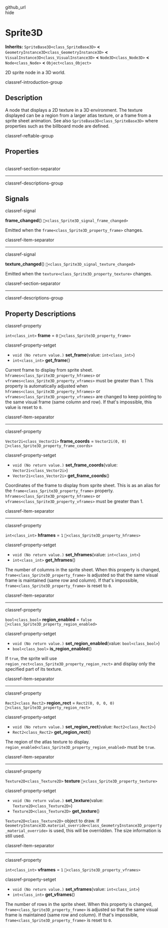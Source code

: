 github\_url  
hide

# Sprite3D

**Inherits:** `SpriteBase3D<class_SpriteBase3D>` **&lt;**
`GeometryInstance3D<class_GeometryInstance3D>` **&lt;**
`VisualInstance3D<class_VisualInstance3D>` **&lt;**
`Node3D<class_Node3D>` **&lt;** `Node<class_Node>` **&lt;**
`Object<class_Object>`

2D sprite node in a 3D world.

classref-introduction-group

## Description

A node that displays a 2D texture in a 3D environment. The texture
displayed can be a region from a larger atlas texture, or a frame from a
sprite sheet animation. See also `SpriteBase3D<class_SpriteBase3D>`
where properties such as the billboard mode are defined.

classref-reftable-group

## Properties

<table>
<tbody>
<tr>
</tr>
<tr>
</tr>
<tr>
</tr>
<tr>
</tr>
<tr>
</tr>
<tr>
</tr>
<tr>
</tr>
</tbody>
</table>

classref-section-separator

------------------------------------------------------------------------

classref-descriptions-group

## Signals

classref-signal

**frame\_changed**() `🔗<class_Sprite3D_signal_frame_changed>`

Emitted when the `frame<class_Sprite3D_property_frame>` changes.

classref-item-separator

------------------------------------------------------------------------

classref-signal

**texture\_changed**() `🔗<class_Sprite3D_signal_texture_changed>`

Emitted when the `texture<class_Sprite3D_property_texture>` changes.

classref-section-separator

------------------------------------------------------------------------

classref-descriptions-group

## Property Descriptions

classref-property

`int<class_int>` **frame** = `0` `🔗<class_Sprite3D_property_frame>`

classref-property-setget

-   `void (No return value.)` **set\_frame**(value: `int<class_int>`)
-   `int<class_int>` **get\_frame**()

Current frame to display from sprite sheet.
`hframes<class_Sprite3D_property_hframes>` or
`vframes<class_Sprite3D_property_vframes>` must be greater than 1. This
property is automatically adjusted when
`hframes<class_Sprite3D_property_hframes>` or
`vframes<class_Sprite3D_property_vframes>` are changed to keep pointing
to the same visual frame (same column and row). If that's impossible,
this value is reset to `0`.

classref-item-separator

------------------------------------------------------------------------

classref-property

`Vector2i<class_Vector2i>` **frame\_coords** = `Vector2i(0, 0)`
`🔗<class_Sprite3D_property_frame_coords>`

classref-property-setget

-   `void (No return value.)` **set\_frame\_coords**(value:
    `Vector2i<class_Vector2i>`)
-   `Vector2i<class_Vector2i>` **get\_frame\_coords**()

Coordinates of the frame to display from sprite sheet. This is as an
alias for the `frame<class_Sprite3D_property_frame>` property.
`hframes<class_Sprite3D_property_hframes>` or
`vframes<class_Sprite3D_property_vframes>` must be greater than 1.

classref-item-separator

------------------------------------------------------------------------

classref-property

`int<class_int>` **hframes** = `1` `🔗<class_Sprite3D_property_hframes>`

classref-property-setget

-   `void (No return value.)` **set\_hframes**(value: `int<class_int>`)
-   `int<class_int>` **get\_hframes**()

The number of columns in the sprite sheet. When this property is
changed, `frame<class_Sprite3D_property_frame>` is adjusted so that the
same visual frame is maintained (same row and column). If that's
impossible, `frame<class_Sprite3D_property_frame>` is reset to `0`.

classref-item-separator

------------------------------------------------------------------------

classref-property

`bool<class_bool>` **region\_enabled** = `false`
`🔗<class_Sprite3D_property_region_enabled>`

classref-property-setget

-   `void (No return value.)` **set\_region\_enabled**(value:
    `bool<class_bool>`)
-   `bool<class_bool>` **is\_region\_enabled**()

If `true`, the sprite will use
`region_rect<class_Sprite3D_property_region_rect>` and display only the
specified part of its texture.

classref-item-separator

------------------------------------------------------------------------

classref-property

`Rect2<class_Rect2>` **region\_rect** = `Rect2(0, 0, 0, 0)`
`🔗<class_Sprite3D_property_region_rect>`

classref-property-setget

-   `void (No return value.)` **set\_region\_rect**(value:
    `Rect2<class_Rect2>`)
-   `Rect2<class_Rect2>` **get\_region\_rect**()

The region of the atlas texture to display.
`region_enabled<class_Sprite3D_property_region_enabled>` must be `true`.

classref-item-separator

------------------------------------------------------------------------

classref-property

`Texture2D<class_Texture2D>` **texture**
`🔗<class_Sprite3D_property_texture>`

classref-property-setget

-   `void (No return value.)` **set\_texture**(value:
    `Texture2D<class_Texture2D>`)
-   `Texture2D<class_Texture2D>` **get\_texture**()

`Texture2D<class_Texture2D>` object to draw. If
`GeometryInstance3D.material_override<class_GeometryInstance3D_property_material_override>`
is used, this will be overridden. The size information is still used.

classref-item-separator

------------------------------------------------------------------------

classref-property

`int<class_int>` **vframes** = `1` `🔗<class_Sprite3D_property_vframes>`

classref-property-setget

-   `void (No return value.)` **set\_vframes**(value: `int<class_int>`)
-   `int<class_int>` **get\_vframes**()

The number of rows in the sprite sheet. When this property is changed,
`frame<class_Sprite3D_property_frame>` is adjusted so that the same
visual frame is maintained (same row and column). If that's impossible,
`frame<class_Sprite3D_property_frame>` is reset to `0`.
